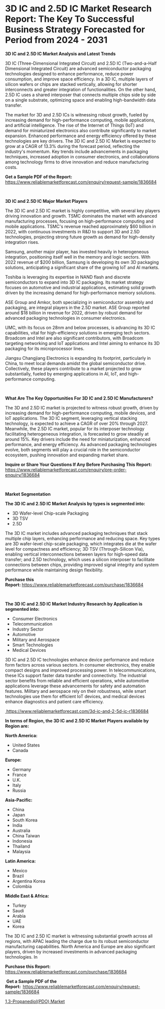 <p><h1>3D IC and 2.5D IC Market Research Report: The Key To Successful Business Strategy Forecasted for Period from 2024 - 2031</h1></p><p><strong>3D IC and 2.5D IC Market Analysis and Latest Trends</strong></p>
<p><p>3D IC (Three-Dimensional Integrated Circuit) and 2.5D IC (Two-and-a-Half Dimensional Integrated Circuit) are advanced semiconductor packaging technologies designed to enhance performance, reduce power consumption, and improve space efficiency. In a 3D IC, multiple layers of silicon wafers or chips are stacked vertically, allowing for shorter interconnects and greater integration of functionalities. On the other hand, 2.5D IC uses a shared interposer that connects multiple chips side by side on a single substrate, optimizing space and enabling high-bandwidth data transfer.</p><p>The market for 3D and 2.5D ICs is witnessing robust growth, fueled by increasing demand for high-performance computing, mobile applications, and artificial intelligence. The rise of the Internet of Things (IoT) and demand for miniaturized electronics also contribute significantly to market expansion. Enhanced performance and energy efficiency offered by these technologies are key drivers. The 3D IC and 2.5D IC Market is expected to grow at a CAGR of 13.3% during the forecast period, reflecting the industry's momentum. Key trends include advancements in packaging techniques, increased adoption in consumer electronics, and collaborations among technology firms to drive innovation and reduce manufacturing costs.</p></p>
<p><strong>Get a Sample PDF of the Report:&nbsp;</strong> <a href="https://www.reliablemarketforecast.com/enquiry/request-sample/1836684?utm_campaign=950&utm_medium=2&utm_source=Github&utm_content=ia&utm_term=31122024&utm_id=3d-ic-and-25d-ic">https://www.reliablemarketforecast.com/enquiry/request-sample/1836684</a></p>
<p>&nbsp;</p>
<p><strong>3D IC and 2.5D IC Major Market Players</strong></p>
<p><p>The 3D IC and 2.5D IC market is highly competitive, with several key players driving innovation and growth. TSMC dominates the market with advanced manufacturing processes, focusing on high-performance computing and mobile applications. TSMC's revenue reached approximately $60 billion in 2022, with continuous investments in R&D to support 3D and 2.5D technologies, projecting strong future growth as demand for high-density integration rises.</p><p>Samsung, another major player, has invested heavily in heterogeneous integration, positioning itself well in the memory and logic sectors. With 2022 revenue of $200 billion, Samsung is developing its own 3D packaging solutions, anticipating a significant share of the growing IoT and AI markets.</p><p>Toshiba is leveraging its expertise in NAND flash and discrete semiconductors to expand into 3D IC packaging. Its market strategy focuses on automotive and industrial applications, estimating solid growth driven by the increasing demand for high-performance memory solutions.</p><p>ASE Group and Amkor, both specializing in semiconductor assembly and packaging, are integral players in the 2.5D market. ASE Group reported around $18 billion in revenue for 2022, driven by robust demand for advanced packaging technologies in consumer electronics.</p><p>UMC, with its focus on 28nm and below processes, is advancing its 3D IC capabilities, vital for high-efficiency solutions in emerging tech sectors. Broadcom and Intel are also significant contributors, with Broadcom targeting networking and IoT applications and Intel aiming to enhance its 3D packaging for its microprocessor lines.</p><p>Jiangsu Changjiang Electronics is expanding its footprint, particularly in China, to meet local demands amidst the global semiconductor drive. Collectively, these players contribute to a market projected to grow substantially, fueled by emerging applications in AI, IoT, and high-performance computing.</p></p>
<p>&nbsp;</p>
<p><strong>What Are The Key Opportunities For 3D IC and 2.5D IC Manufacturers?</strong></p>
<p><p>The 3D and 2.5D IC market is projected to witness robust growth, driven by increasing demand for high-performance computing, mobile devices, and IoT applications. The 3D IC segment, leveraging vertical stacking technology, is expected to achieve a CAGR of over 20% through 2027. Meanwhile, the 2.5D IC market, popular for its interposer technology facilitating heterogeneous integration, is forecasted to grow steadily at around 15%. Key drivers include the need for miniaturization, enhanced performance, and energy efficiency. As advanced packaging technologies evolve, both segments will play a crucial role in the semiconductor ecosystem, pushing innovation and expanding market share.</p></p>
<p><strong>Inquire or Share Your Questions If Any Before Purchasing This Report:</strong> <a href="https://www.reliablemarketforecast.com/enquiry/pre-order-enquiry/1836684?utm_campaign=950&utm_medium=2&utm_source=Github&utm_content=ia&utm_term=31122024&utm_id=3d-ic-and-25d-ic">https://www.reliablemarketforecast.com/enquiry/pre-order-enquiry/1836684</a></p>
<p>&nbsp;</p>
<p><strong>Market Segmentation</strong></p>
<p><strong>The 3D IC and 2.5D IC Market Analysis by types is segmented into:</strong></p>
<p><ul><li>3D Wafer-level Chip-scale Packaging</li><li>3D TSV</li><li>2.5D</li></ul></p>
<p><p>The 3D IC market includes advanced packaging techniques that stack multiple chip layers, enhancing performance and reducing space. Key types are 3D wafer-level chip-scale packaging, which integrates die at the wafer level for compactness and efficiency; 3D TSV (Through-Silicon Via), enabling vertical interconnections between layers for high-speed data transfer; and 2.5D technology, which uses a silicon interposer to facilitate connections between chips, providing improved signal integrity and system performance while maintaining design flexibility.</p></p>
<p><strong>Purchase this Report:&nbsp;</strong><a href="https://www.reliablemarketforecast.com/purchase/1836684?utm_campaign=950&utm_medium=2&utm_source=Github&utm_content=ia&utm_term=31122024&utm_id=3d-ic-and-25d-ic">https://www.reliablemarketforecast.com/purchase/1836684</a></p>
<p>&nbsp;</p>
<p><strong>The 3D IC and 2.5D IC Market Industry Research by Application is segmented into:</strong></p>
<p><ul><li>Consumer Electronics</li><li>Telecommunication</li><li>Industry Sector</li><li>Automotive</li><li>Military and Aerospace</li><li>Smart Technologies</li><li>Medical Devices</li></ul></p>
<p><p>3D IC and 2.5D IC technologies enhance device performance and reduce form factors across various sectors. In consumer electronics, they enable compact designs and improved processing power. In telecommunications, these ICs support faster data transfer and connectivity. The industrial sector benefits from reliable and efficient operations, while automotive applications leverage these advancements for safety and automation features. Military and aerospace rely on their robustness, while smart technologies use them for efficient IoT devices, and medical devices enhance diagnostics and patient care efficiency.</p></p>
<p><a href="https://www.reliablemarketforecast.com/3d-ic-and-2-5d-ic-r1836684?utm_campaign=950&utm_medium=2&utm_source=Github&utm_content=ia&utm_term=31122024&utm_id=3d-ic-and-25d-ic">&nbsp;https://www.reliablemarketforecast.com/3d-ic-and-2-5d-ic-r1836684</a></p>
<p><strong>In terms of Region, the 3D IC and 2.5D IC Market Players available by Region are:</strong></p>
<p>
    <p> <strong> North America: </strong>
        <ul>
            <li>United States</li>
            <li>Canada</li>
        </ul>
        </p> 
    <p> <strong> Europe: </strong>
        <ul>
            <li>Germany</li>
            <li>France</li>
            <li>U.K.</li>
            <li>Italy</li>
            <li>Russia</li>
        </ul>
        </p> 
    <p> <strong> Asia-Pacific: </strong>
        <ul>
            <li>China</li>
            <li>Japan</li>
            <li>South Korea</li>
            <li>India</li>
            <li>Australia</li>
            <li>China Taiwan</li>
            <li>Indonesia</li>
            <li>Thailand</li>
            <li>Malaysia</li>
        </ul>
        </p> 
    <p> <strong> Latin America: </strong>
        <ul>
            <li>Mexico</li>
            <li>Brazil</li>
            <li>Argentina Korea</li>
            <li>Colombia</li>
        </ul>
        </p> 
    <p> <strong> Middle East & Africa: </strong>
        <ul>
            <li>Turkey</li>
            <li>Saudi</li>
            <li>Arabia</li>
            <li>UAE</li>
            <li>Korea</li>
        </ul>
    </p>
    </p>
<p><p>The 3D IC and 2.5D IC market is witnessing substantial growth across all regions, with APAC leading the charge due to its robust semiconductor manufacturing capabilities. North America and Europe are also significant players, driven by increased investments in advanced packaging technologies. In</p></p>
<p><strong>Purchase this Report: </strong><a href="https://www.reliablemarketforecast.com/purchase/1836684?utm_campaign=950&utm_medium=2&utm_source=Github&utm_content=ia&utm_term=31122024&utm_id=3d-ic-and-25d-ic">https://www.reliablemarketforecast.com/purchase/1836684</a></p>
<p>&nbsp;<strong>Get a Sample PDF of the Report:&nbsp;&nbsp;</strong><a href="https://www.reliablemarketforecast.com/enquiry/request-sample/1836684?utm_campaign=950&utm_medium=2&utm_source=Github&utm_content=ia&utm_term=31122024&utm_id=3d-ic-and-25d-ic">https://www.reliablemarketforecast.com/enquiry/request-sample/1836684</a></p>
<p><strong></strong></p>
<p><p><a href="https://github.com/castoriffic/Market-Research-Report-List-5/blob/main/13-propanediolpdo-market.md?utm_campaign=950&utm_medium=2&utm_source=Github&utm_content=ia&utm_term=31122024&utm_id=3d-ic-and-25d-ic">1,3-Propanediol(PDO) Market</a></p></p>